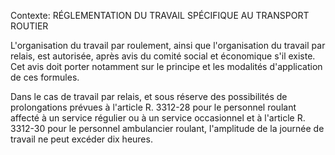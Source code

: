 Contexte: RÉGLEMENTATION DU TRAVAIL SPÉCIFIQUE AU TRANSPORT ROUTIER

L'organisation du travail par roulement, ainsi que l'organisation du travail par relais, est autorisée, après avis du comité social et économique s'il existe. Cet avis doit porter notamment sur le principe et les modalités d'application de ces formules.

Dans le cas de travail par relais, et sous réserve des possibilités de prolongations prévues à l'article R. 3312-28 pour le personnel roulant affecté à un service régulier ou à un service occasionnel et à l'article R. 3312-30 pour le personnel ambulancier roulant, l'amplitude de la journée de travail ne peut excéder dix heures.